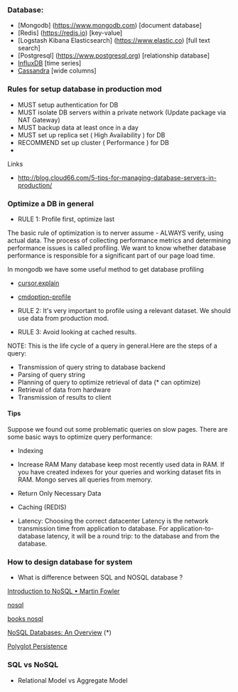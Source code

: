 ### Database:

* [Mongodb] (https://www.mongodb.com) [document database]
* [Redis] (https://redis.io) [key-value]
* [Logstash Kibana Elasticsearch] (https://www.elastic.co) [full text search]
* [Postgresql] (https://www.postgresql.org) [relationship database]
* [InfluxDB](https://influxdata.com/) [time series]
* [Cassandra](https://cassandra.apache.org/) [wide columns]

### Rules for setup database in production mod

* MUST setup authentication for DB
* MUST isolate DB servers within a private network (Update package via NAT Gateway)
* MUST backup data at least once in a day
* MUST set up replica set ( High Availability ) for DB
* RECOMMEND set up cluster ( Performance ) for DB
*

Links

- http://blog.cloud66.com/5-tips-for-managing-database-servers-in-production/

### Optimize a DB in general

* RULE 1: Profile first, optimize last

The basic rule of optimization is to nerver assume - ALWAYS verify, using actual data. The process of collecting performance metrics and determining performance issues is called profiling. We want to know whether database performance is responsible for a significant part of our page load time.

In mongodb we have some useful method to get database profiling

  - [cursor.explain](https://docs.mongodb.com/manual/reference/method/cursor.explain/#cursor-explain)

  - [cmdoption-profile](https://docs.mongodb.com/manual/reference/program/mongod/#cmdoption-profile)

* RULE 2: It's very important to profile using a relevant dataset. We should use data from production mod.

* RULE 3: Avoid looking at cached results.

NOTE: This is the life cycle of a query in general.Here are the steps of a query:

- Transmission of query string to database backend
- Parsing of query string
- Planning of query to optimize retrieval of data (* can optimize)
- Retrieval of data from hardware
- Transmission of results to client

#### Tips
Suppose we found out some problematic queries on slow pages. There are some basic ways to optimize query performance:

* Indexing
* Increase RAM
Many database keep most recently used data in RAM. If you have created indexes for your queries and working dataset fits in RAM. Mongo serves all queries from memory.
* Return Only Necessary Data

* Caching (REDIS)
* Latency: Choosing the correct datacenter
Latency is the network transmission time from application to database. For application-to-database latency, it will be a round trip: to the database and from the database.

### How to design database for system

- What is difference between SQL and NOSQL database ?

[Introduction to NoSQL • Martin Fowler](https://www.youtube.com/watch?v=qI_g07C_Q5I)

[nosql](https://martinfowler.com/nosql.html)

[books nosql](https://martinfowler.com/books/nosql.html)

[NoSQL Databases: An Overview](https://www.thoughtworks.com/insights/blog/nosql-databases-overview) (*)

[Polyglot Persistence](https://martinfowler.com/bliki/PolyglotPersistence.html)


### SQL vs NoSQL

- Relational Model vs Aggregate Model

